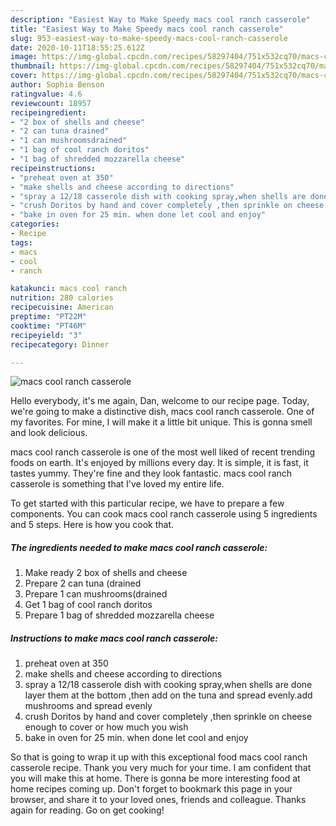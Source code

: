 ```yaml
---
description: "Easiest Way to Make Speedy macs cool ranch casserole"
title: "Easiest Way to Make Speedy macs cool ranch casserole"
slug: 953-easiest-way-to-make-speedy-macs-cool-ranch-casserole
date: 2020-10-11T18:55:25.612Z
image: https://img-global.cpcdn.com/recipes/58297404/751x532cq70/macs-cool-ranch-casserole-recipe-main-photo.jpg
thumbnail: https://img-global.cpcdn.com/recipes/58297404/751x532cq70/macs-cool-ranch-casserole-recipe-main-photo.jpg
cover: https://img-global.cpcdn.com/recipes/58297404/751x532cq70/macs-cool-ranch-casserole-recipe-main-photo.jpg
author: Sophia Benson
ratingvalue: 4.6
reviewcount: 18957
recipeingredient:
- "2 box of shells and cheese"
- "2 can tuna drained"
- "1 can mushroomsdrained"
- "1 bag of cool ranch doritos"
- "1 bag of shredded mozzarella cheese"
recipeinstructions:
- "preheat oven at 350"
- "make shells and cheese according to directions"
- "spray a 12/18 casserole dish with cooking spray,when shells are done layer them at the bottom ,then add on the tuna and spread evenly.add mushrooms and spread evenly"
- "crush Doritos by hand and cover completely ,then sprinkle on cheese enough to cover or how much you wish"
- "bake in oven for 25 min. when done let cool and enjoy"
categories:
- Recipe
tags:
- macs
- cool
- ranch

katakunci: macs cool ranch 
nutrition: 280 calories
recipecuisine: American
preptime: "PT22M"
cooktime: "PT46M"
recipeyield: "3"
recipecategory: Dinner

---
```



![macs cool ranch casserole](https://img-global.cpcdn.com/recipes/58297404/751x532cq70/macs-cool-ranch-casserole-recipe-main-photo.jpg)

Hello everybody, it's me again, Dan, welcome to our recipe page. Today, we're going to make a distinctive dish, macs cool ranch casserole. One of my favorites. For mine, I will make it a little bit unique. This is gonna smell and look delicious.

macs cool ranch casserole is one of the most well liked of recent trending foods on earth. It's enjoyed by millions every day. It is simple, it is fast, it tastes yummy. They're fine and they look fantastic. macs cool ranch casserole is something that I've loved my entire life.




To get started with this particular recipe, we have to prepare a few components. You can cook macs cool ranch casserole using 5 ingredients and 5 steps. Here is how you cook that.

<!--inarticleads1-->

##### The ingredients needed to make macs cool ranch casserole:

1. Make ready 2 box of shells and cheese
1. Prepare 2 can tuna (drained
1. Prepare 1 can mushrooms(drained
1. Get 1 bag of cool ranch doritos
1. Prepare 1 bag of shredded mozzarella cheese




<!--inarticleads2-->

##### Instructions to make macs cool ranch casserole:

1. preheat oven at 350
1. make shells and cheese according to directions
1. spray a 12/18 casserole dish with cooking spray,when shells are done layer them at the bottom ,then add on the tuna and spread evenly.add mushrooms and spread evenly
1. crush Doritos by hand and cover completely ,then sprinkle on cheese enough to cover or how much you wish
1. bake in oven for 25 min. when done let cool and enjoy




So that is going to wrap it up with this exceptional food macs cool ranch casserole recipe. Thank you very much for your time. I am confident that you will make this at home. There is gonna be more interesting food at home recipes coming up. Don't forget to bookmark this page in your browser, and share it to your loved ones, friends and colleague. Thanks again for reading. Go on get cooking!
